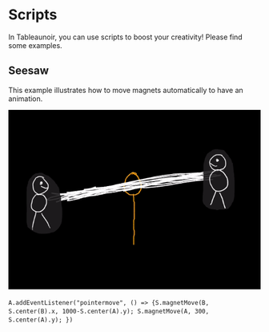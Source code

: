 # Scripts

In Tableaunoir, you can use scripts to boost your creativity! Please find some examples.

## Seesaw

This example illustrates how to move magnets automatically to have an animation.

![Seesaw](seesaw.gif)

`A.addEventListener("pointermove", () => {S.magnetMove(B, S.center(B).x, 1000-S.center(A).y); S.magnetMove(A, 300, S.center(A).y); })`

